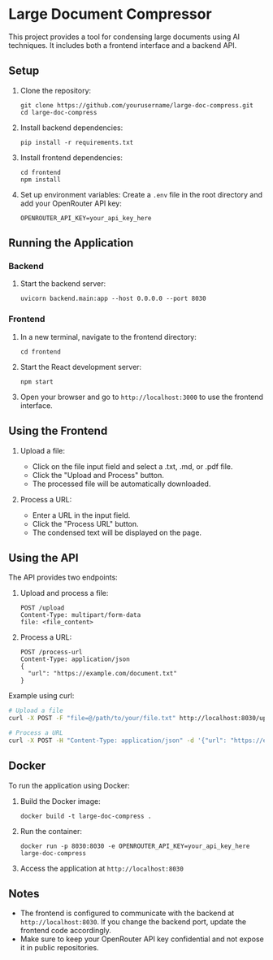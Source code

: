 # Large Document Compressor

This project provides a tool for condensing large documents using AI techniques. It includes both a frontend interface and a backend API.

## Setup

1. Clone the repository:
   ```
   git clone https://github.com/yourusername/large-doc-compress.git
   cd large-doc-compress
   ```

2. Install backend dependencies:
   ```
   pip install -r requirements.txt
   ```

3. Install frontend dependencies:
   ```
   cd frontend
   npm install
   ```

4. Set up environment variables:
   Create a `.env` file in the root directory and add your OpenRouter API key:
   ```
   OPENROUTER_API_KEY=your_api_key_here
   ```

## Running the Application

### Backend

1. Start the backend server:
   ```
   uvicorn backend.main:app --host 0.0.0.0 --port 8030
   ```

### Frontend

1. In a new terminal, navigate to the frontend directory:
   ```
   cd frontend
   ```

2. Start the React development server:
   ```
   npm start
   ```

3. Open your browser and go to `http://localhost:3000` to use the frontend interface.

## Using the Frontend

1. Upload a file:
   - Click on the file input field and select a .txt, .md, or .pdf file.
   - Click the "Upload and Process" button.
   - The processed file will be automatically downloaded.

2. Process a URL:
   - Enter a URL in the input field.
   - Click the "Process URL" button.
   - The condensed text will be displayed on the page.

## Using the API

The API provides two endpoints:

1. Upload and process a file:
   ```
   POST /upload
   Content-Type: multipart/form-data
   file: <file_content>
   ```

2. Process a URL:
   ```
   POST /process-url
   Content-Type: application/json
   {
     "url": "https://example.com/document.txt"
   }
   ```

Example using curl:

```bash
# Upload a file
curl -X POST -F "file=@/path/to/your/file.txt" http://localhost:8030/upload -o condensed_output.txt

# Process a URL
curl -X POST -H "Content-Type: application/json" -d '{"url": "https://example.com/document.txt"}' http://localhost:8030/process-url
```

## Docker

To run the application using Docker:

1. Build the Docker image:
   ```
   docker build -t large-doc-compress .
   ```

2. Run the container:
   ```
   docker run -p 8030:8030 -e OPENROUTER_API_KEY=your_api_key_here large-doc-compress
   ```

3. Access the application at `http://localhost:8030`

## Notes

- The frontend is configured to communicate with the backend at `http://localhost:8030`. If you change the backend port, update the frontend code accordingly.
- Make sure to keep your OpenRouter API key confidential and not expose it in public repositories.